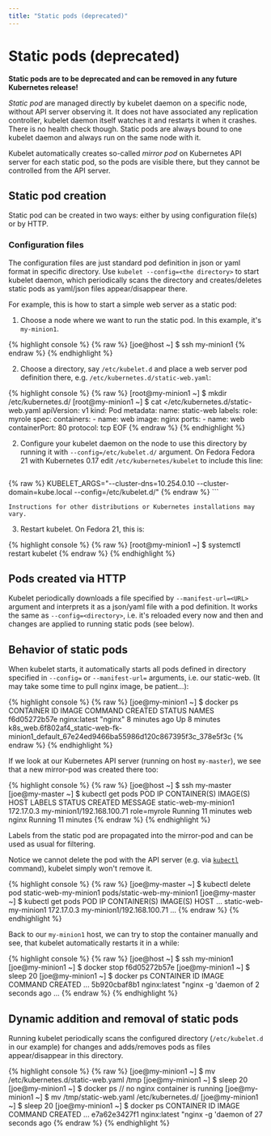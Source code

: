 ```yaml
---
title: "Static pods (deprecated)"
---
```



# Static pods (deprecated)

**Static pods are to be deprecated and can be removed in any future Kubernetes release!**

*Static pod* are managed directly by kubelet daemon on a specific node, without API server observing it. It does not have associated any replication controller, kubelet daemon itself watches it and restarts it when it crashes. There is no health check though. Static pods are always bound to one kubelet daemon and always run on the same node with it.

Kubelet automatically creates so-called *mirror pod* on Kubernetes API server for each static pod, so the pods are visible there, but they cannot be controlled from the API server.

## Static pod creation

Static pod can be created in two ways: either by using configuration file(s) or by HTTP.

### Configuration files

The configuration files are just standard pod definition in json or yaml format in specific directory. Use `kubelet --config=<the directory>` to start kubelet daemon, which periodically scans the directory and creates/deletes static pods as yaml/json files appear/disappear there.

For example, this is how to start a simple web server as a static pod:

1. Choose a node where we want to run the static pod. In this example, it's `my-minion1`.

{% highlight console %}
{% raw %}
    [joe@host ~] $ ssh my-minion1
{% endraw %}
{% endhighlight %}

2. Choose a directory, say `/etc/kubelet.d` and place a web server pod definition there, e.g. `/etc/kubernetes.d/static-web.yaml`:

{% highlight console %}
{% raw %}
    [root@my-minion1 ~] $ mkdir /etc/kubernetes.d/
    [root@my-minion1 ~] $ cat <<EOF >/etc/kubernetes.d/static-web.yaml
    apiVersion: v1
    kind: Pod
    metadata:
      name: static-web
      labels:
        role: myrole
    spec:
      containers:
        - name: web
          image: nginx
          ports:
            - name: web
              containerPort: 80
              protocol: tcp
    EOF
{% endraw %}
{% endhighlight %}

2. Configure your kubelet daemon on the node to use this directory by running it with `--config=/etc/kubelet.d/` argument.  On Fedora Fedora 21 with Kubernetes 0.17 edit `/etc/kubernetes/kubelet` to include this line:

    ```
{% raw %}
    KUBELET_ARGS="--cluster-dns=10.254.0.10 --cluster-domain=kube.local --config=/etc/kubelet.d/"
{% endraw %}
    ```

    Instructions for other distributions or Kubernetes installations may vary.

3. Restart kubelet. On Fedora 21, this is:

{% highlight console %}
{% raw %}
    [root@my-minion1 ~] $ systemctl restart kubelet
{% endraw %}
{% endhighlight %}

## Pods created via HTTP

Kubelet periodically downloads a file specified by `--manifest-url=<URL>` argument and interprets it as a json/yaml file with a pod definition. It works the same as `--config=<directory>`, i.e. it's reloaded every now and then and changes are applied to running static pods (see below).

## Behavior of static pods

When kubelet starts, it automatically starts all pods defined in directory specified in `--config=` or `--manifest-url=` arguments, i.e. our static-web.  (It may take some time to pull nginx image, be patient…):

{% highlight console %}
{% raw %}
[joe@my-minion1 ~] $ docker ps
CONTAINER ID IMAGE         COMMAND  CREATED        STATUS              NAMES
f6d05272b57e nginx:latest  "nginx"  8 minutes ago  Up 8 minutes        k8s_web.6f802af4_static-web-fk-minion1_default_67e24ed9466ba55986d120c867395f3c_378e5f3c
{% endraw %}
{% endhighlight %}

If we look at our Kubernetes API server (running on host `my-master`), we see that a new mirror-pod was created there too:

{% highlight console %}
{% raw %}
[joe@host ~] $ ssh my-master
[joe@my-master ~] $ kubectl get pods
POD                     IP           CONTAINER(S)   IMAGE(S)    HOST                        LABELS       STATUS    CREATED         MESSAGE
static-web-my-minion1   172.17.0.3                              my-minion1/192.168.100.71   role=myrole  Running   11 minutes
                                     web            nginx                                                Running   11 minutes
{% endraw %}
{% endhighlight %}

Labels from the static pod are propagated into the mirror-pod and can be used as usual for filtering.

Notice we cannot delete the pod with the API server (e.g. via [`kubectl`](../user-guide/kubectl/kubectl.html) command), kubelet simply won't remove it.

{% highlight console %}
{% raw %}
[joe@my-master ~] $ kubectl delete pod static-web-my-minion1
pods/static-web-my-minion1
[joe@my-master ~] $ kubectl get pods
POD                     IP           CONTAINER(S)   IMAGE(S)    HOST                        ...
static-web-my-minion1   172.17.0.3                              my-minion1/192.168.100.71   ...
{% endraw %}
{% endhighlight %}

Back to our `my-minion1` host, we can try to stop the container manually and see, that kubelet automatically restarts it in a while:

{% highlight console %}
{% raw %}
[joe@host ~] $ ssh my-minion1
[joe@my-minion1 ~] $ docker stop f6d05272b57e
[joe@my-minion1 ~] $ sleep 20
[joe@my-minion1 ~] $ docker ps
CONTAINER ID        IMAGE         COMMAND                CREATED       ...
5b920cbaf8b1        nginx:latest  "nginx -g 'daemon of   2 seconds ago ...
{% endraw %}
{% endhighlight %}

## Dynamic addition and removal of static pods

Running kubelet periodically scans the configured directory (`/etc/kubelet.d` in our example) for changes and adds/removes pods as files appear/disappear in this directory.

{% highlight console %}
{% raw %}
[joe@my-minion1 ~] $ mv /etc/kubernetes.d/static-web.yaml /tmp
[joe@my-minion1 ~] $ sleep 20
[joe@my-minion1 ~] $ docker ps
// no nginx container is running
[joe@my-minion1 ~] $ mv /tmp/static-web.yaml  /etc/kubernetes.d/
[joe@my-minion1 ~] $ sleep 20
[joe@my-minion1 ~] $ docker ps
CONTAINER ID        IMAGE         COMMAND                CREATED           ...
e7a62e3427f1        nginx:latest  "nginx -g 'daemon of   27 seconds ago
{% endraw %}
{% endhighlight %}






